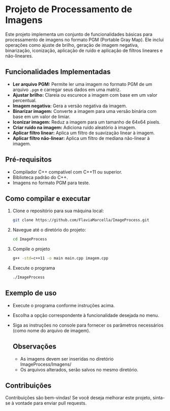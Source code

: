 # Projeto de Processamento de Imagens

Este projeto implementa um conjunto de funcionalidades básicas para processamento de imagens no formato PGM (Portable Gray Map). Ele inclui operações como ajuste de brilho, geração de imagem negativa, binarização, iconização, aplicação de ruído e aplicação de filtros lineares e não-lineares.

## Funcionalidades Implementadas

- **Ler arquivo PGM:** Permite ler uma imagem no formato PGM de um arquivo `.pgm` e carregar seus dados em uma matriz.
- **Ajustar brilho:** Clareia ou escurece a imagem com base em um valor percentual.
- **Imagem negativa:** Gera a versão negativa da imagem.
- **Binarizar imagem:** Converte a imagem para uma versão binária com base em um valor de limiar.
- **Iconizar imagem:** Reduz a imagem para um tamanho de 64x64 pixels.
- **Criar ruído na imagem:** Adiciona ruído aleatório à imagem.
- **Aplicar filtro linear:** Aplica um filtro de suavização linear à imagem.
- **Aplicar filtro não-linear:** Aplica um filtro de mediana não-linear à imagem.

## Pré-requisitos

- Compilador C++ compatível com C++11 ou superior.
- Biblioteca padrão do C++.
- Imagens no formato PGM para teste.

## Como compilar e executar

1. Clone o repositório para sua máquina local:

   ```bash
   git clone https://github.com/FlaviaMarcella/ImageProcess.git
   
2. Navegue até o diretório do projeto:

   ```bash
   cd ImageProcess
   
3. Compile o projeto

   ```bash
   g++ -std=c++11 -o main main.cpp imagem.cpp
   
4. Execute o programa

   ```bash
   ./ImageProcess

## Exemplo de uso

- Execute o programa conforme instruções acima.
- Escolha a opção correspondente à funcionalidade desejada no menu.
- Siga as instruções no console para fornecer os parâmetros necessários (como nome do arquivo de imagem).

  ## Observações
    - As imagens devem ser inseridas no diretório ImageProcess/Imagens/
    - Os arquivos alterados, serão salvos no mesmo diretório.

## Contribuições

Contribuições são bem-vindas! Se você deseja melhorar este projeto, sinta-se à vontade para enviar pull requests.
